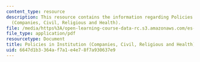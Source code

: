 ```yaml
---
content_type: resource
description: This resource contains the information regarding Policies in Institution
  (Companies, Civil, Religious and Health).
file: /media/https%3A/open-learning-course-data-rc.s3.amazonaws.com/es-253-aids-and-poverty-in-africa-spring-2005/6647d1b3364af7a1e4e78f7a930637e9_MITES_253S05_ato_ulzen.pdf
file_type: application/pdf
resourcetype: Document
title: Policies in Institution (Companies, Civil, Religious and Health)
uid: 6647d1b3-364a-f7a1-e4e7-8f7a930637e9
---
```

